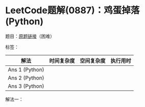 # LeetCode题解(0887)：鸡蛋掉落(Python)

题目：[原题链接](https://leetcode-cn.com/problems/super-egg-drop/)（困难）

标签：

| 解法           | 时间复杂度 | 空间复杂度 | 执行用时 |
| -------------- | ---------- | ---------- | -------- |
| Ans 1 (Python) |            |            |          |
| Ans 2 (Python) |            |            |          |
| Ans 3 (Python) |            |            |          |

解法一：


